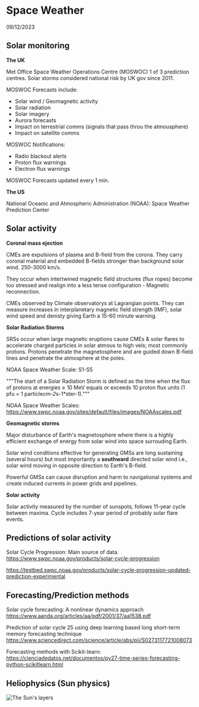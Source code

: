 # Space Weather 
09/12/2023

## Solar monitoring

**The UK**

Met Office Space Weather Operations Centre (MOSWOC) 1 of 3 prediction centres.
Solar storms considered national risk by UK gov since 2011.

MOSWOC Forecasts include:
- Solar wind / Geomagnetic activity
- Solar radiation
- Solar imagery
- Aurora forecasts
- Impact on terrestrial comms (signals that pass throu the atmousphere)
- Impact on satellite comms

MOSWOC Notifications:
- Radio blackout alerts
- Proton flux warnings
- Electron flux warnings

MOSWOC Forecasts updated every 1 min.

**The US**

National Oceanic and Atmospheric Administration (NOAA): Space Weather Prediction Center

## Solar activity

**Coronal mass ejection**

CMEs are expulsions of plasma and B-field from the corona. They carry coronal material and embedded B-fields stronger than background solar wind. 250-3000 km/s.

They occur when intertwined magnetic field structures (flux ropes) become too stressed and realign into a less tense configuration - Magnetic reconnection.

CMEs observed by Climate observatorys at Lagrangian points. They can measure increases in interplanetary magnetic field strength (IMF), solar wind speed and denisty giving Earth a 15-60 minute warning.

**Solar Radiation Storms**

SRSs occur when large magnetic eruptions cause CMEs & solar flares to accelerate charged particles in solar atmous to high vels; most commonly protons. Protons penetrate the magnetosphere and are guided down B-field lines and penetrate the atmosphere at the poles.

 NOAA Space Weather Scale: S1-S5

"""The start of a Solar Radiation Storm is defined as the time when the flux of protons at energies ≥ 10 MeV equals or exceeds 10 proton flux units (1 pfu = 1 particle*cm-2*s-1*ster-1)."""

NOAA Space Weather Scales: https://www.swpc.noaa.gov/sites/default/files/images/NOAAscales.pdf

**Geomagnetic storms**

Major disturbance of Earth's magnetosphere where there is a highly efficient exchange of energy from solar wind into space surrouding Earth.

Solar wind conditions effective for generating GMSs are long sustaining (several hours) but most importantly a **southward** directed solar wind i.e., solar wind moving in opposite direction to Earth's B-field.

Powerful GMSs can cause disruption and harm to navigational systems and create induced currents in power grids and pipelines. 

**Solar activity**

Solar activity measured by the number of sunspots, follows 11-year cycle between maxima. Cycle includes 7-year period of probably solar flare events.


## Predictions of solar activity

Solar Cycle Progression: Main source of data.
https://www.swpc.noaa.gov/products/solar-cycle-progression

https://testbed.swpc.noaa.gov/products/solar-cycle-progression-updated-prediction-experimental

## Forecasting/Prediction methods

Solar cycle forecasting: A nonlinear dynamics approach
https://www.aanda.org/articles/aa/pdf/2001/37/aa1538.pdf

Prediction of solar cycle 25 using deep learning based long short-term memory forecasting technique
https://www.sciencedirect.com/science/article/abs/pii/S0273117721008073

Forecasting methods with Scikit-learn:
https://cienciadedatos.net/documentos/py27-time-series-forecasting-python-scikitlearn.html

## Heliophysics (Sun physics)

![The Sun's layers](https://upload.wikimedia.org/wikipedia/commons/9/9d/Layers_of_the_Sun.png)





